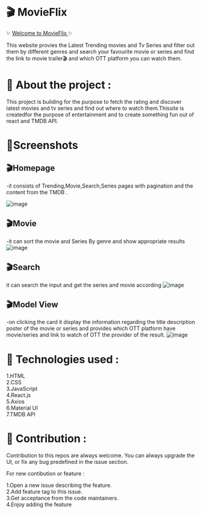 #  🎬 MovieFlix


✨ [Welcome to MovieFlix ](https://mr-ayman-movieflix.netlify.app/)✨

This website provies the Latest Trending movies and Tv Series and filter out them by different genres and search your favourite movie or series and find the link to movie trailer🎬 and which OTT platform you can watch them.


# 📌 About the project :

This project is building for the purpose to fetch the rating and discover latest movies and tv series and find out where to watch them.Thissite is createdfor the purpose of entertainment and to create something fun out of react and TMDB API.

#  📌Screenshots

 ## 🎬Homepage
  -it consists of Trending,Movie,Search,Series pages with pagination and the content from the TMDB .

![image](https://user-images.githubusercontent.com/75611417/179359151-e796e474-7af3-4235-996a-55bf05995477.png)

## 🎬Movie
 -it can sort the movie and Series By genre and show appropriate results
![image](https://user-images.githubusercontent.com/75611417/179359582-40fab271-d189-405f-82a9-6f79ded750c1.png)

## 🎬Search
it can search the input and get the series and movie according
![image](https://user-images.githubusercontent.com/75611417/179359625-e97ba600-c1b0-4e7d-bc6a-e25858fce9ad.png)

## 🎬Model View
-on clicking the card it display the information regarding the title description poster of the movie or series and provides which OTT platform have movie/series and  link to  watch of OTT the provider of the result.
![image](https://user-images.githubusercontent.com/75611417/179359666-048f9746-98ad-400b-8902-1856fc6e9fbe.png)

# 📌 Technologies used :
  1.HTML <br />
  2.CSS  <br />
  3.JavaScript  <br />
  4.React.js  <br />
  5.Axios  <br />
  6.Material UI  <br />
  7.TMDB API  <br />

 # 📌 Contribution :
Contribution to this repos are always welcome. You can always upgrade the UI, or fix any bug predefined in the issue section. <br />

For new contibution or feature : <br />

1.Open a new issue describing the feature.  <br />
2.Add feature tag to this issue. <br />
3.Get acceptance from the code maintainers. <br />
4.Enjoy adding the feature <br />


